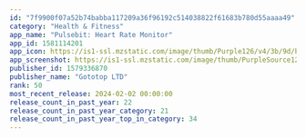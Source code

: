 ```yaml
---
id: "7f9900f07a52b74babba117209a36f96192c514038822f61683b780d55aaaa49"
category: "Health & Fitness"
app_name: "Pulsebit: Heart Rate Monitor"
app_id: 1581114201
app_icon: https://is1-ssl.mzstatic.com/image/thumb/Purple126/v4/3b/9d/ba/3b9dba0e-ad30-97aa-0f9b-cebfd6cea9d5/Pulse3-0-0-1x_U007emarketing-0-7-0-85-220.png/1024x1024bb.png
app_screenshot: https://is1-ssl.mzstatic.com/image/thumb/PurpleSource126/v4/9f/49/26/9f492665-4d20-6115-4ada-aca5ed6dbfc5/76090e73-4374-48c5-aa9f-1af89e15bc27_1.png/1242x2688bb.png
publisher_id: 1579336870
publisher_name: "Gototop LTD"
rank: 50
most_recent_release: 2024-02-02 00:00:00
release_count_in_past_year: 22
release_count_in_past_year_category: 21
release_count_in_past_year_top_in_category: 34
---
```

